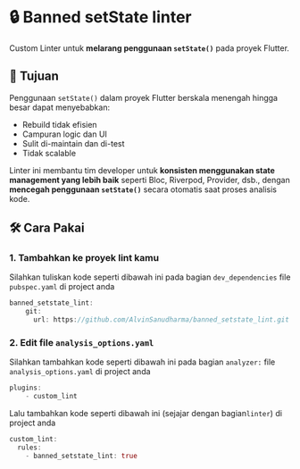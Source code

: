 <!--
This README describes the package. If you publish this package to pub.dev,
this README's contents appear on the landing page for your package.

For information about how to write a good package README, see the guide for
[writing package pages](https://dart.dev/tools/pub/writing-package-pages).

For general information about developing packages, see the Dart guide for
[creating packages](https://dart.dev/guides/libraries/create-packages)
and the Flutter guide for
[developing packages and plugins](https://flutter.dev/to/develop-packages).
-->

# 🔒 Banned setState linter

Custom Linter untuk **melarang penggunaan `setState()`** pada proyek Flutter.

## 🚨 Tujuan

Penggunaan `setState()` dalam proyek Flutter berskala menengah hingga besar dapat menyebabkan:

- Rebuild tidak efisien
- Campuran logic dan UI
- Sulit di-maintain dan di-test
- Tidak scalable

Linter ini membantu tim developer untuk **konsisten menggunakan state management yang lebih baik** seperti Bloc, Riverpod, Provider, dsb., dengan **mencegah penggunaan `setState()`** secara otomatis saat proses analisis kode.

## 🛠 Cara Pakai

### 1. Tambahkan ke proyek lint kamu

Silahkan tuliskan kode seperti dibawah ini pada bagian `dev_dependencies` file `pubspec.yaml`
di project anda

```dart
banned_setstate_lint:
    git:
      url: https://github.com/AlvinSanudharma/banned_setstate_lint.git
```

### 2. Edit file `analysis_options.yaml`

Silahkan tambahkan kode seperti dibawah ini pada bagian `analyzer:` file `analysis_options.yaml`
di project anda

```dart
plugins:
    - custom_lint
```

Lalu tambahkan kode seperti dibawah ini (sejajar dengan bagian`linter`)
di project anda

```dart
custom_lint:
  rules:
    - banned_setstate_lint: true
```
